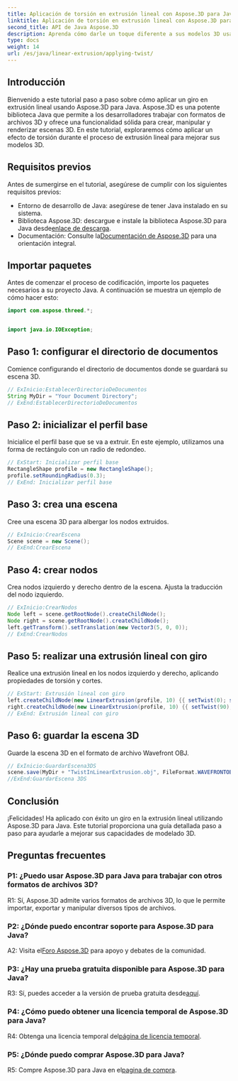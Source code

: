 ```yaml
---
title: Aplicación de torsión en extrusión lineal con Aspose.3D para Java
linktitle: Aplicación de torsión en extrusión lineal con Aspose.3D para Java
second_title: API de Java Aspose.3D
description: Aprenda cómo darle un toque diferente a sus modelos 3D usando Aspose.3D para Java. Siga nuestra guía paso a paso para obtener efectos de extrusión lineal mejorados.
type: docs
weight: 14
url: /es/java/linear-extrusion/applying-twist/
---
```

## Introducción

Bienvenido a este tutorial paso a paso sobre cómo aplicar un giro en extrusión lineal usando Aspose.3D para Java. Aspose.3D es una potente biblioteca Java que permite a los desarrolladores trabajar con formatos de archivos 3D y ofrece una funcionalidad sólida para crear, manipular y renderizar escenas 3D. En este tutorial, exploraremos cómo aplicar un efecto de torsión durante el proceso de extrusión lineal para mejorar sus modelos 3D.

## Requisitos previos

Antes de sumergirse en el tutorial, asegúrese de cumplir con los siguientes requisitos previos:

- Entorno de desarrollo de Java: asegúrese de tener Java instalado en su sistema.
-  Biblioteca Aspose.3D: descargue e instale la biblioteca Aspose.3D para Java desde[enlace de descarga](https://releases.aspose.com/3d/java/).
-  Documentación: Consulte la[Documentación de Aspose.3D](https://reference.aspose.com/3d/java/) para una orientación integral.

## Importar paquetes

Antes de comenzar el proceso de codificación, importe los paquetes necesarios a su proyecto Java. A continuación se muestra un ejemplo de cómo hacer esto:

```java
import com.aspose.threed.*;


import java.io.IOException;
```

## Paso 1: configurar el directorio de documentos

Comience configurando el directorio de documentos donde se guardará su escena 3D.

```java
// ExInicio:EstablecerDirectorioDeDocumentos
String MyDir = "Your Document Directory";
// ExEnd:EstablecerDirectorioDeDocumentos
```

## Paso 2: inicializar el perfil base

Inicialice el perfil base que se va a extruir. En este ejemplo, utilizamos una forma de rectángulo con un radio de redondeo.

```java
// ExStart: Inicializar perfil base
RectangleShape profile = new RectangleShape();
profile.setRoundingRadius(0.3);
// ExEnd: Inicializar perfil base
```

## Paso 3: crea una escena

Cree una escena 3D para albergar los nodos extruidos.

```java
// ExInicio:CrearEscena
Scene scene = new Scene();
// ExEnd:CrearEscena
```

## Paso 4: crear nodos

Crea nodos izquierdo y derecho dentro de la escena. Ajusta la traducción del nodo izquierdo.

```java
// ExInicio:CrearNodos
Node left = scene.getRootNode().createChildNode();
Node right = scene.getRootNode().createChildNode();
left.getTransform().setTranslation(new Vector3(5, 0, 0));
// ExEnd:CrearNodos
```

## Paso 5: realizar una extrusión lineal con giro

Realice una extrusión lineal en los nodos izquierdo y derecho, aplicando propiedades de torsión y cortes.

```java
// ExStart: Extrusión lineal con giro
left.createChildNode(new LinearExtrusion(profile, 10) {{ setTwist(0); setSlices(100); }});
right.createChildNode(new LinearExtrusion(profile, 10) {{ setTwist(90); setSlices(100); }});
// ExEnd: Extrusión lineal con giro
```

## Paso 6: guardar la escena 3D

Guarde la escena 3D en el formato de archivo Wavefront OBJ.

```java
// ExInicio:GuardarEscena3DS
scene.save(MyDir + "TwistInLinearExtrusion.obj", FileFormat.WAVEFRONTOBJ);
//ExEnd:GuardarEscena 3DS
```

## Conclusión

¡Felicidades! Ha aplicado con éxito un giro en la extrusión lineal utilizando Aspose.3D para Java. Este tutorial proporciona una guía detallada paso a paso para ayudarle a mejorar sus capacidades de modelado 3D.

## Preguntas frecuentes

### P1: ¿Puedo usar Aspose.3D para Java para trabajar con otros formatos de archivos 3D?

R1: Sí, Aspose.3D admite varios formatos de archivos 3D, lo que le permite importar, exportar y manipular diversos tipos de archivos.

### P2: ¿Dónde puedo encontrar soporte para Aspose.3D para Java?

 A2: Visita el[Foro Aspose.3D](https://forum.aspose.com/c/3d/18) para apoyo y debates de la comunidad.

### P3: ¿Hay una prueba gratuita disponible para Aspose.3D para Java?

 R3: Sí, puedes acceder a la versión de prueba gratuita desde[aquí](https://releases.aspose.com/).

### P4: ¿Cómo puedo obtener una licencia temporal de Aspose.3D para Java?

 R4: Obtenga una licencia temporal del[página de licencia temporal](https://purchase.aspose.com/temporary-license/).

### P5: ¿Dónde puedo comprar Aspose.3D para Java?

 R5: Compre Aspose.3D para Java en el[pagina de compra](https://purchase.aspose.com/buy).